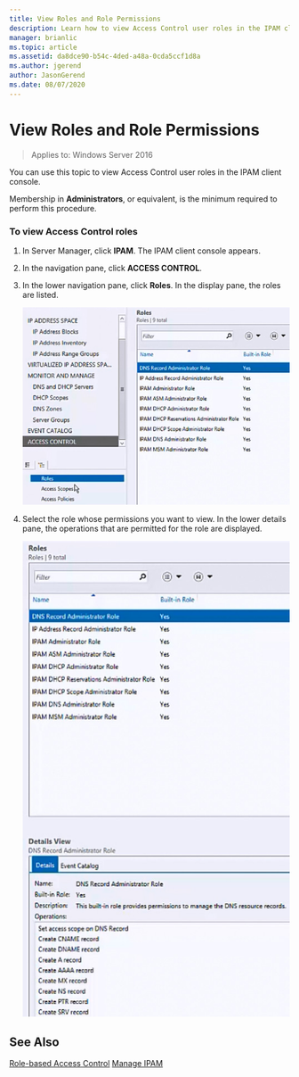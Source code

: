 ```yaml
---
title: View Roles and Role Permissions
description: Learn how to view Access Control user roles in the IPAM client console.
manager: brianlic
ms.topic: article
ms.assetid: da8dce90-b54c-4ded-a48a-0cda5ccf1d8a
ms.author: jgerend
author: JasonGerend
ms.date: 08/07/2020
---
```

# View Roles and Role Permissions

>Applies to: Windows Server 2016

You can use this topic to view Access Control user roles in the IPAM client console.

Membership in **Administrators**, or equivalent, is the minimum required to perform this procedure.

### To view Access Control roles

1.  In Server Manager, click  **IPAM**. The IPAM client console appears.

2.  In the navigation pane, click **ACCESS CONTROL**.

3.  In the lower navigation pane, click **Roles**. In the display pane, the roles are listed.

    ![In the display pane the roles are listed](../../media/View-Roles-and-Role-Permissions/ipam_ViewRoles_01.jpg)

4.  Select the role whose permissions you want to view. In the lower details pane, the operations that are permitted for the role are displayed.

    ![View role permissions](../../media/View-Roles-and-Role-Permissions/ipam_ViewRoles_02.jpg)

## See Also
[Role-based Access Control](Role-based-Access-Control.md)
[Manage IPAM](Manage-IPAM.md)



